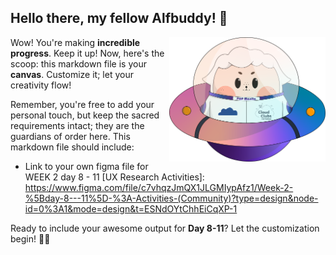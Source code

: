 ## Hello there, my fellow Alfbuddy! 💖

<img align="right" width="250px" src="../../assets/alf/alf-ufo.png">

Wow! You're making **incredible progress**. Keep it up! Now, here's the scoop: this markdown file is your **canvas**. Customize it; let your creativity flow!

Remember, you're free to add your personal touch, but keep the sacred requirements intact; they are the guardians of order here. This markdown file should include:
- Link to your own figma file for WEEK 2 day 8 - 11 [UX Research Activities]:
https://www.figma.com/file/c7vhqzJmQX1JLGMIypAfz1/Week-2-%5Bday-8---11%5D-%3A-Activities-(Community)?type=design&node-id=0%3A1&mode=design&t=ESNdOYtChhEiCqXP-1

Ready to include your awesome output for **Day 8-11**? Let the customization begin! 🚀✨

<!-- You may now delete and modify the content of this file -->
